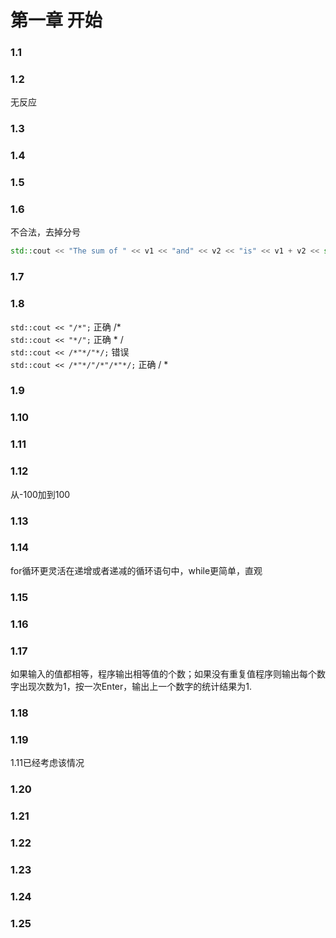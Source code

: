 # 第一章 开始
### 1.1  
### 1.2  
无反应  
### 1.3  
### 1.4  
### 1.5  
### 1.6  
不合法，去掉分号
```c++
std::cout << "The sum of " << v1 << "and" << v2 << "is" << v1 + v2 << std::endl;
```
### 1.7  
### 1.8  
`std::cout << "/*";` 正确 /*  
`std::cout << "*/";` 正确 * /  
`std::cout << /*"*/"*/;` 错误  
`std::cout << /*"*/"/*"/*"*/;` 正确 / *  
### 1.9  
### 1.10  
### 1.11
### 1.12  
从-100加到100
### 1.13  
### 1.14  
for循环更灵活在递增或者递减的循环语句中，while更简单，直观  
### 1.15
### 1.16  
### 1.17
如果输入的值都相等，程序输出相等值的个数；如果没有重复值程序则输出每个数字出现次数为1，按一次Enter，输出上一个数字的统计结果为1.
### 1.18
### 1.19
1.11已经考虑该情况
### 1.20
### 1.21
### 1.22
### 1.23
### 1.24
### 1.25